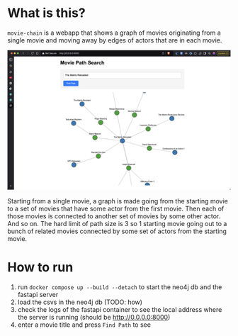 # What is this?

`movie-chain` is a webapp that shows a graph of movies originating from a single movie and moving away by edges of actors that are in each movie.

![Screenshot of the webapp](docs/screenshot.png)

Starting from a single movie, a graph is made going from the starting movie to a set of movies that have some actor from the first movie. Then each of those movies is connected to another set of movies by some other actor. And so on. The hard limit of path size is 3 so 1 starting movie going out to a bunch of related movies connected by some set of actors from the starting movie.

# How to run

1. run `docker compose up --build --detach` to start the neo4j db and the fastapi server
2. load the csvs in the neo4j db (TODO: how)
3. check the logs of the fastapi container to see the local address where the server is running (should be http://0.0.0.0:8000)
4. enter a movie title and press `Find Path` to see
